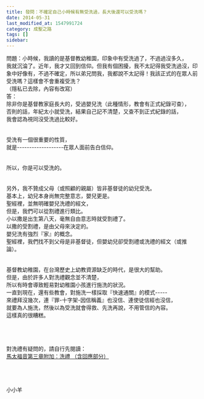 ```yaml
---
title: 發問：不確定自己小時候有無受洗過，長大後還可以受洗嗎？
date: 2014-05-31
last_modified_at: 1547991724
category: 成聖之路
tags: []
sidebar: 
---
```


<p>問題：小時候，我讀的是基督教幼稚園，印象中有受洗過了，不過過沒多久，<br/>我就沉淪了。近年，我才又回到信仰。但我有個困擾，我不太記得我受洗過沒，印象中好像有，不過不確定，所以弟兄問我，我都說不太記得！我該正式的在眾人前受洗嗎？這樣會不會重複受洗？ <br/>（隱私已去除，內容有改寫）<br/><!--more-->答：<br/>除非你是基督教家庭長大的，受過嬰兒洗（此種情形，教會有正式紀錄可查），<br/>否則的話，年紀太小就受洗，結果自己記不清楚，又查不到正式紀錄的話，<br/>我會認為視同沒受洗過比較好。<br/> <br/><br/>受洗有一個很重要的性質，<br/>就是-------------------在眾人面前告白信仰。<br/> <br/><br/>所以，你是可以受洗的。<br/><br/><br/>另外，我不贊成父母（或照顧的親屬）皆非基督徒的幼兒受洗。<br/>基本上，幼兒本身尚無完整意志，嬰兒更是。<br/>聖經裡，並無明確嬰兒洗禮的經文，<br/>但是，我們可以從割禮進行類比。<br/>小以撒是出生第八天，毫無自由意志時就受割禮了。<br/>以撒的受割禮，是由父母來決定的。<br/>嬰兒洗有強烈『家』的概念。<br/>聖經裡，我們找不到父母是非基督徒，但嬰幼兒卻受割禮或洗禮的經文（或推論）。<br/><br/><br/>基督教幼稚園，在台灣歷史上幼教資源缺乏的時代，是很大的幫助。<br/>但是，由於許多人對洗禮觀念並不清楚，<br/>所以有時會導致輕易對幼稚園小孩進行施洗的狀況。<br/>一直到現在，還有些教會，對施洗一樣採取『快速通關』的模式-----<br/>來禮拜沒幾次，連『罪-十字架-因信稱義』也沒信、連使徒信經也沒信，<br/>就要為人施洗，然後以為受洗就會得救、先洗再說，不用管信的內容。<br/>這樣真的很糟糕。<br/><br/><br/><br/><br/>對洗禮有疑問的，請自行先閱讀：<br/><a href="/posts/269195412">馬太福音第三章附加：洗禮 （含回應部分）</a><br/><br/><br/><br/><br/>小小羊<br/><br/><br/><br/><br/><br/><br/><br/><br/></p>
